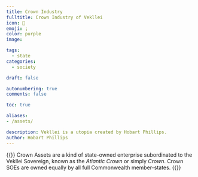 ```yaml
---
title: Crown Industry
fulltitle: Crown Industry of Vekllei
icon: 🏬
emoji: ¡
color: purple
image: 

tags: 
  - state
categories:
  - society

draft: false

autonumbering: true
comments: false

toc: true

aliases:
- /assets/

description: Vekllei is a utopia created by Hobart Phillips.
author: Hobart Phillips
---
```

{{<hint panel>}}
Crown Assets are a kind of state-owned enterprise subordinated to the Vekllei Sovereign, known as the *Atlantic Crown* or simply *Crown*. Crown SOEs are owned equally by all full Commonwealth member-states.
{{</hint>}}